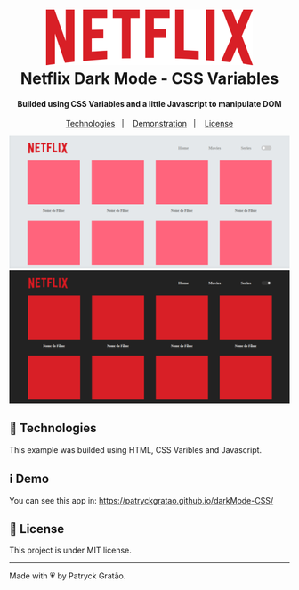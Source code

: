 <h1 align="center">
    <img alt="CSS Variables" src=".github/logo.svg" />
    <br>
    Netflix Dark Mode - CSS Variables
</h1>

<h4 align="center">
  Builded using CSS Variables and a little Javascript to manipulate DOM
</h4>

<p align="center">
  <a href="#rocket-technologies">Technologies</a>&nbsp;&nbsp;&nbsp;|&nbsp;&nbsp;&nbsp;
  <a href="#information_source-demo">Demonstration</a>&nbsp;&nbsp;&nbsp;|&nbsp;&nbsp;&nbsp;
  <a href="#memo-license">License</a>
</p>

![Home Light Mode Screenshot](.github/light-mode.png)
![Home Dark Mode Screenshot](.github/dark-mode.png)

## :rocket: Technologies

This example was builded using HTML, CSS Varibles and Javascript.


## :information_source: Demo

You can see this app in: https://patryckgratao.github.io/darkMode-CSS/


## :memo: License
This project is under MIT license.

---

Made with :heartpulse: by Patryck Gratão.